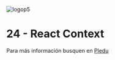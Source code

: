 ![logop5](https://p5-hall-of-fame.s3.amazonaws.com/p5logo.png)

# 24 - React Context

Para más información busquen en [Pledu](https://pledu.plataforma5.la)






